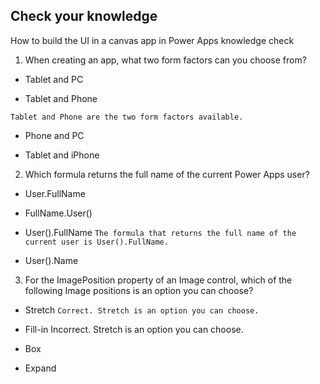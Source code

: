 ## Check your knowledge

How to build the UI in a canvas app in Power Apps knowledge check

1. When creating an app, what two form factors can you choose from?

+ Tablet and PC

+ Tablet and Phone

`Tablet and Phone are the two form factors available.`

+ Phone and PC

+ Tablet and iPhone
2. Which formula returns the full name of the current Power Apps user?

+ User.FullName

+ FullName.User()

+ User().FullName
`The formula that returns the full name of the current user is User().FullName.`

+ User().Name
3. For the ImagePosition property of an Image control, which of the following Image positions is an option you can choose?

+ Stretch
`Correct. Stretch is an option you can choose.`

+ Fill-in
Incorrect. Stretch is an option you can choose.
+ Box

+ Expand


